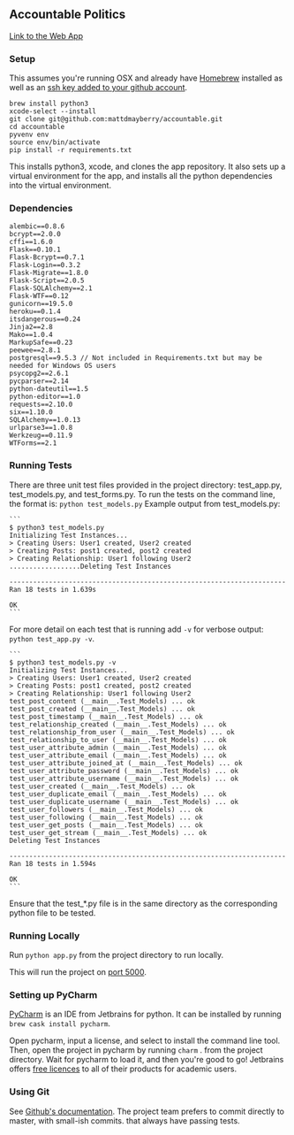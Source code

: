 ## Accountable Politics
[Link to the Web App](http://accountable-politics.herokuapp.com/)

### Setup

This assumes you're running OSX and already have [Homebrew](http://brew.sh/) installed as well as an [ssh key added to your github account](https://help.github.com/articles/generating-an-ssh-key/).

	brew install python3
	xcode-select --install
	git clone git@github.com:mattdmayberry/accountable.git
	cd accountable
	pyvenv env
	source env/bin/activate
	pip install -r requirements.txt

This installs python3, xcode, and clones the app repository. It also sets up a virtual environment for the app, and installs all the python dependencies into the virtual environment.	

### Dependencies
	alembic==0.8.6
    bcrypt==2.0.0
    cffi==1.6.0
    Flask==0.10.1
    Flask-Bcrypt==0.7.1
    Flask-Login==0.3.2
    Flask-Migrate==1.8.0
    Flask-Script==2.0.5
    Flask-SQLAlchemy==2.1
    Flask-WTF==0.12
    gunicorn==19.5.0
    heroku==0.1.4
    itsdangerous==0.24
    Jinja2==2.8
    Mako==1.0.4
    MarkupSafe==0.23
    peewee==2.8.1
    postgresql==9.5.3 // Not included in Requirements.txt but may be needed for Windows OS users
    psycopg2==2.6.1
    pycparser==2.14
    python-dateutil==1.5
    python-editor==1.0
    requests==2.10.0
    six==1.10.0
    SQLAlchemy==1.0.13
    urlparse3==1.0.8
    Werkzeug==0.11.9
    WTForms==2.1


### Running Tests
There are three unit test files provided in the project directory: test_app.py, test_models.py, and test_forms.py. To run the tests on the command line, the format is: `python test_models.py`
Example output from test_models.py:

	```
	$ python3 test_models.py
	Initializing Test Instances...
	> Creating Users: User1 created, User2 created
	> Creating Posts: post1 created, post2 created
	> Creating Relationship: User1 following User2
	..................Deleting Test Instances
	
	----------------------------------------------------------------------
	Ran 18 tests in 1.639s
	
	OK
	```

For more detail on each test that is running add `-v` for verbose output: `python test_app.py -v`.
	
	```
	$ python3 test_models.py -v
	Initializing Test Instances...
	> Creating Users: User1 created, User2 created
	> Creating Posts: post1 created, post2 created
	> Creating Relationship: User1 following User2
	test_post_content (__main__.Test_Models) ... ok
	test_post_created (__main__.Test_Models) ... ok
	test_post_timestamp (__main__.Test_Models) ... ok
	test_relationship_created (__main__.Test_Models) ... ok
	test_relationship_from_user (__main__.Test_Models) ... ok
	test_relationship_to_user (__main__.Test_Models) ... ok
	test_user_attribute_admin (__main__.Test_Models) ... ok
	test_user_attribute_email (__main__.Test_Models) ... ok
	test_user_attribute_joined_at (__main__.Test_Models) ... ok
	test_user_attribute_password (__main__.Test_Models) ... ok
	test_user_attribute_username (__main__.Test_Models) ... ok
	test_user_created (__main__.Test_Models) ... ok
	test_user_duplicate_email (__main__.Test_Models) ... ok
	test_user_duplicate_username (__main__.Test_Models) ... ok
	test_user_followers (__main__.Test_Models) ... ok
	test_user_following (__main__.Test_Models) ... ok
	test_user_get_posts (__main__.Test_Models) ... ok
	test_user_get_stream (__main__.Test_Models) ... ok
	Deleting Test Instances
	
	----------------------------------------------------------------------
	Ran 18 tests in 1.594s
	
	OK
	```
	
Ensure that the test_*.py file is in the same directory as the corresponding python file to be tested.

### Running Locally

Run `python app.py` from the project directory to run locally.

This will run the project on [port 5000](http://localhost:5000/).

### Setting up PyCharm

[PyCharm](https://www.jetbrains.com/pycharm/) is an IDE from Jetbrains for python. It can be installed by running `brew cask install pycharm`.

Open pycharm, input a license, and select to install the command line tool. Then, open the project in pycharm by running `charm` . from the project directory. Wait for pycharm to load it, and then you're good to go! Jetbrains offers [free licences](https://www.jetbrains.com/student/) to all of their products for academic users.


### Using Git

See [Github's documentation](https://help.github.com/). The project team prefers to commit directly to master, with small-ish commits. that always have passing tests. 

